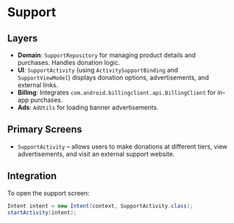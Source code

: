 # Support

## Layers
- **Domain**: `SupportRepository` for managing product details and purchases. Handles donation logic.
- **UI**: `SupportActivity` (using `ActivitySupportBinding` and `SupportViewModel`) displays donation options, advertisements, and external links.
- **Billing**: Integrates `com.android.billingclient.api.BillingClient` for in-app purchases.
- **Ads**: `AdUtils` for loading banner advertisements.

## Primary Screens
- `SupportActivity` – allows users to make donations at different tiers, view advertisements, and visit an external support website.

## Integration
To open the support screen:
```java
Intent intent = new Intent(context, SupportActivity.class);
startActivity(intent);
```
